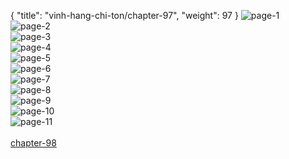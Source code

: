 { "title": "vinh-hang-chi-ton/chapter-97", "weight": 97 }
<img src="vinh-hang-chi-ton_0097_01-b54496e7921a5677836ce29c76fdcad8.webp" alt="page-1" origin="http://1.bp.blogspot.com/-_64eeXplNcw/WxytMdmP2iI/AAAAAAAABw4/oNvW5lhKxbQKoi471YesrAnMKC-4v4DRACLcBGAs/s1600/1.jpg?imgmax=0"><br/>
<img src="vinh-hang-chi-ton_0097_02-854b37923991c9424349faeaf8be9b51.webp" alt="page-2" origin="http://1.bp.blogspot.com/-BKpczhs2YDs/WxytNPj24pI/AAAAAAAABxA/_AZX1Ll7C6YVGrz7taU93_HLz3pwf-B2QCLcBGAs/s1600/2.jpg?imgmax=0"><br/>
<img src="vinh-hang-chi-ton_0097_03-01ba9f27d0876e2ccee5d96e5a8ce0bb.webp" alt="page-3" origin="http://1.bp.blogspot.com/-sRF7sJEsXeE/WxytNoGEirI/AAAAAAAABxE/gGka-t7OwngrukSo5bb0K07BGR92AgBmACLcBGAs/s1600/3.jpg?imgmax=0"><br/>
<img src="vinh-hang-chi-ton_0097_04-b01fb41a361179aa1a7d6012b8ba4454.webp" alt="page-4" origin="http://1.bp.blogspot.com/-LnnyKF2QXvw/WxytOAKSmPI/AAAAAAAABxI/n8c4HI4fo4sv1XP0ySYMeFnrnMex5GlcQCLcBGAs/s1600/4.jpg?imgmax=0"><br/>
<img src="vinh-hang-chi-ton_0097_05-812a2420231a684616564fcff92e34db.webp" alt="page-5" origin="http://1.bp.blogspot.com/-En7uVkqbJnk/WxytO-xYtzI/AAAAAAAABxM/ui1wdrLyMckCc5X6mexTp4IxEpAv1Y7ogCLcBGAs/s1600/5.jpg?imgmax=0"><br/>
<img src="vinh-hang-chi-ton_0097_06-2697ff9fcc66613600a77e52dc12f43f.webp" alt="page-6" origin="http://1.bp.blogspot.com/-bMAb3_72zTw/WxytPDy97BI/AAAAAAAABxQ/Y1-uzqFk9fc99-td-2xscTv5mR3S1lfyACLcBGAs/s1600/6.jpg?imgmax=0"><br/>
<img src="vinh-hang-chi-ton_0097_07-06110c8d4ca1a198cd4de618f4ea03f4.webp" alt="page-7" origin="http://1.bp.blogspot.com/-6F-1BkiALi8/WxytPu89orI/AAAAAAAABxU/FEGX1lbDJXgOIj4FstHGFL5ESl3FZaxVQCLcBGAs/s1600/7.jpg?imgmax=0"><br/>
<img src="vinh-hang-chi-ton_0097_08-97d72cb00a68e42bb650cd6aedbcd00b.webp" alt="page-8" origin="http://1.bp.blogspot.com/-EsxoDFPhU9o/WxytPjEiqMI/AAAAAAAABxY/MboabJaQClEZrRMuK237kwPjA-P3I3JgwCLcBGAs/s1600/8.jpg?imgmax=0"><br/>
<img src="vinh-hang-chi-ton_0097_09-52c2bed5199f2e4b432479e2c4c8c61b.webp" alt="page-9" origin="http://1.bp.blogspot.com/-A9o7n9r4654/WxytP6RrQ_I/AAAAAAAABxc/YBrAq7fasM0wii2N-_J-MUhd5exS8fNugCLcBGAs/s1600/9.jpg?imgmax=0"><br/>
<img src="vinh-hang-chi-ton_0097_10-f7bbd35feed882da6775726849dfbc25.webp" alt="page-10" origin="http://1.bp.blogspot.com/-qhz6OsOhE9Q/WxytMUBbP5I/AAAAAAAABw0/NdSQUoRyqocC-KqOoHxALuirYs5CN7VFQCLcBGAs/s1600/10.jpg?imgmax=0"><br/>
<img src="vinh-hang-chi-ton_0097_11-850x1213-0f82dfe9cc74e1061959ece0d0483117.webp" alt="page-11" origin="http://1.bp.blogspot.com/-ifF_EwZvbpE/WxytMcUR5YI/AAAAAAAABw8/enxO6HxlUw8MJ8jMS-ILibjBs_-R5wwUACLcBGAs/s1600/11.jpg?imgmax=0"><br/>
<br/><a class="nextchap" href="/vinh-hang-chi-ton/chapter-98">chapter-98</a>
